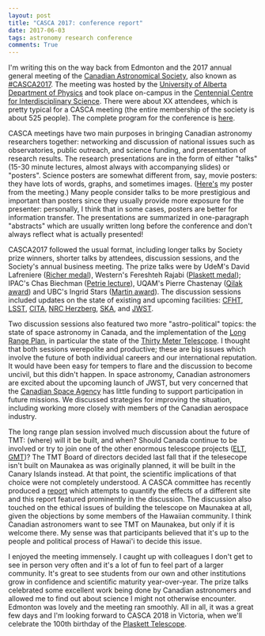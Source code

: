 ```yaml
---
layout: post
title: "CASCA 2017: conference report"
date: 2017-06-03
tags: astronomy research conference
comments: True
---
```


I'm writing this on the way back from Edmonton and the 2017 annual general meeting of the [Canadian Astronomical Society](http://www.casca.ca), also known as [#CASCA2017](https://twitter.com/search?q=%23CASCA2017). The meeting was hosted by the [University of Alberta]() [Department of Physics]() and took place on-campus in the [Centennial Centre for Interdisciplinary Science](). There were about XX attendees, which is pretty typical for a CASCA meeting (the entire membership of the society is about 525 people). The complete program for the conference is [here]().

CASCA meetings have two main purposes in bringing Canadian astronomy researchers together: networking and discussion of national issues such as observatories, public outreach, and science funding, and presentation of research results. The research presentations are in the form of either "talks" (15-30 minute lectures, almost always with accompanying slides) or "posters". Science posters are somewhat different from, say, movie posters: they have lots of words, graphs, and sometimes images. ([Here's]() my poster from the meeting.) Many people consider talks to be more prestigious and important than posters since they usually provide more exposure for the presenter: personally, I think that in some cases, posters are better for information transfer. The presentations are summarized in one-paragraph "abstracts" which are usually written long before the conference and don't always reflect what is actually presented! 

CASCA2017 followed the usual format, including longer talks by Society prize winners, shorter talks by attendees, discussion sessions, and the Society's annual business meeting. The prize talks were by UdeM's David Lafreniere ([Richer medal]()),  Western's Fereshteh Rajabi ([Plaskett medal]()); IPAC's Chas Biechman ([Petrie lecture]()), UQAM's Pierre Chastenay ([Qilak award]()) and UBC's Ingrid Stars ([Martin award]()). The discussion sessions included updates on the state of existing and upcoming facilities: [CFHT](http://www.cfht.hawaii.edu), [LSST](http://www.lsst.org), [CITA](http://www.cita.utoronto.edu),  [NRC Herzberg](), [SKA](), and [JWST]().

Two discussion sessions also featured two more "astro-political" topics: the state of space astronomy in Canada, and the implementation of the [Long Range Plan](), in particular the state of the [Thirty Meter Telescope](http://www.tmt.org). I thought that both sessions werepolite and productive; these are big issues which involve the future of both individual careers and our international reputation. It would have been easy for tempers to flare and the discussion to become uncivil, but this didn't happen. In space astronomy, Canadian astronomers are excited about the upcoming launch of JWST, but very concerned that the [Canadian Space Agency]() has little funding to support participation in future missions. We discussed strategies for improving the situation, including working more closely with members of the Canadian aerospace industry.

The long range plan session involved much discussion about the future of TMT: (where) will it be built, and when? Should Canada continue to be involved or try to join one of the other enormous telescope projects ([ELT](), [GMT]())? The TMT Board of directors decided last fall that if the telesecope isn't built on Maunakea as was originally planned, it will be built in the Canary Islands instead. At that point, the scientific implications of that choice were not completely understood. A CASCA committee has recently produced a [report]() which attempts to quantify the effects of a different site and this report featured prominently in the discussion. The discussion also touched on the ethical issues of building the telescope on Maunakea at all, given the objections by some members of the Hawaiian community. I think Canadian astronomers want to see TMT on Maunakea, but only if it is welcome there. My sense was that participants believed that it's up to the people and political process of Hawai'i to decide this issue.

I enjoyed the meeting immensely. I caught up with colleagues I don't get to see in person very often and it's a lot of fun to feel part of a larger community. It's great to see students from our own and other institutions grow in confidence and scientific maturity year-over-year. The prize talks celebrated some excellent work being done by Canadian astronomers and allowed me to find out about science I might not otherwise encounter. Edmonton was lovely and the meeting ran smoothly. All in all, it was a great few days and I'm looking forward to CASCA 2018 in Victoria, when we'll celebrate the 100th birthday of the [Plaskett Telescope]().



